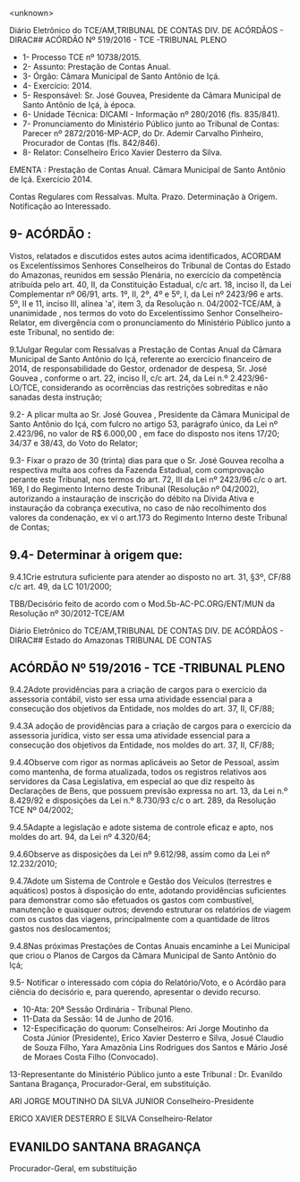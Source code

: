 &lt;unknown&gt;

Diário Eletrônico do TCE/AM,TRIBUNAL DE CONTAS DIV. DE ACÓRDÃOS - DIRAC## ACÓRDÃO Nº 519/2016 - TCE -TRIBUNAL PLENO

- 1- Processo TCE nº 10738/2015.
- 2- Assunto: Prestação de Contas Anual.
- 3- Órgão: Câmara Municipal de Santo Antônio de Içá.
- 4- Exercício: 2014.
- 5- Responsável: Sr. José Gouvea, Presidente da Câmara Municipal de Santo Antônio de Içá, à época.
- 6- Unidade Técnica: DICAMI -  Informação nº 280/2016 (fls. 835/841).
- 7- Pronunciamento do Ministério Público junto ao Tribunal de Contas: Parecer nº 2872/2016-MP-ACP, do Dr. Ademir Carvalho Pinheiro, Procurador de Contas (fls. 842/846).
- 8- Relator: Conselheiro Erico Xavier Desterro da Silva.

EMENTA : Prestação  de  Contas  Anual.  Câmara Municipal de Santo Antônio de Içá. Exercício 2014.

Contas  Regulares  com  Ressalvas.  Multa.  Prazo. Determinação à Origem. Notificação ao Interessado.

## 9- ACÓRDÃO :

Vistos, relatados e discutidos estes autos acima identificados, ACORDAM os Excelentíssimos Senhores Conselheiros do Tribunal de Contas do Estado do Amazonas, reunidos em sessão Plenária, no exercício da competência atribuída pelo  art.  40,  II, da Constituição Estadual, c/c art. 18, inciso II, da Lei Complementar nº 06/91,  arts. 1º, II, 2º, 4º e 5º, I, da Lei nº 2423/96 e arts. 5º, II e 11, inciso III, alínea 'a', item 3, da Resolução n. 04/2002-TCE/AM, à  unanimidade , nos  termos  do  voto  do  Excelentíssimo  Senhor Conselheiro-Relator, em divergência com o pronunciamento do Ministério Público junto a este Tribunal, no sentido de:

9.1Julgar  Regular  com  Ressalvas a  Prestação  de  Contas  Anual  da Câmara Municipal de Santo Antônio do Içá, referente ao exercício financeiro de 2014, de responsabilidade do Gestor, ordenador de despesa, Sr. José Gouvea , conforme o art. 22, inciso  II,  c/c  art.  24,  da  Lei  n.º  2.423/96-LO/TCE,  considerando  as  ocorrências  das restrições sobreditas e não sanadas desta instrução;

9.2-  A plicar multa ao Sr. José Gouvea , Presidente da Câmara Municipal de Santo Antônio do  Içá, com fulcro no artigo 53,  parágrafo único, da Lei nº 2.423/96, no valor de R$ 6.000,00 ,  em face do disposto nos itens 17/20; 34/37 e  38/43, do  Voto do Relator;

9.3- Fixar o prazo de 30 (trinta) dias para que o Sr. José Gouvea recolha a respectiva  multa  aos  cofres  da  Fazenda  Estadual,  com  comprovação  perante  este Tribunal, nos termos do art. 72, III da Lei nº 2423/96 c/c o art. 169, I do Regimento Interno deste Tribunal (Resolução nº 04/2002), autorizando a instauração de inscrição do débito na Dívida Ativa e instauração da cobrança executiva, no caso de não recolhimento dos valores da condenação, ex vi o art.173 do Regimento Interno deste Tribunal de Contas;

## 9.4- Determinar à origem que:

9.4.1Crie  estrutura suficiente  para atender ao disposto no  art. 31, §3º, CF/88 c/c art. 49, da LC 101/2000;

TBB/Decisório feito de acordo com o Mod.5b-AC-PC.ORG/ENT/MUN da Resolução nº 30/2012-TCE/AM

Diário Eletrônico do TCE/AM,TRIBUNAL DE CONTAS DIV. DE ACÓRDÃOS - DIRAC## Estado do Amazonas TRIBUNAL DE CONTAS

## ACÓRDÃO Nº 519/2016 - TCE -TRIBUNAL PLENO

9.4.2Adote  providências  para  a  criação  de  cargos  para  o  exercício  da assessoria  contábil,  visto  ser  essa  uma  atividade  essencial  para  a  consecução  dos objetivos da Entidade, nos moldes do art. 37, II, CF/88;

9.4.3A adoção de providências para a criação de cargos para o exercício da  assessoria  jurídica,  visto  ser  essa  uma  atividade  essencial  para  a  consecução  dos objetivos da Entidade, nos moldes do art. 37, II, CF/88;

9.4.4Observe com rigor as normas aplicáveis ao Setor de Pessoal, assim como mantenha, de forma atualizada, todos os registros relativos aos servidores da Casa Legislativa,  em  especial  ao  que  diz  respeito  às  Declarações  de  Bens,  que  possuem previsão expressa no art. 13, da Lei n.º 8.429/92 e disposições da Lei n.º 8.730/93 c/c o art. 289, da Resolução TCE Nº 04/2002;

9.4.5Adapte a legislação e adote sistema de controle eficaz e apto, nos moldes do art. 94, da Lei nº 4.320/64;

9.4.6Observe as disposições da Lei nº 9.612/98, assim como da Lei nº 12.232/2010;

9.4.7Adote um Sistema de Controle e Gestão dos Veículos (terrestres e aquáticos) postos à disposição do ente, adotando providências suficientes para demonstrar como são  efetuados  os  gastos  com combustível,  manutenção  e  quaisquer outros; devendo estruturar os relatórios de viagem  com  os  custos  das  viagens, principalmente com a quantidade de litros gastos nos deslocamentos;

9.4.8Nas  próximas  Prestações  de  Contas  Anuais  encaminhe  a  Lei Municipal que criou o Planos de Cargos da Câmara Municipal de Santo Antônio do Içá;

9.5-  Notificar  o  interessado com cópia do Relatório/Voto, e o Acórdão para ciência do decisório e, para querendo, apresentar o devido recurso.

- 10-Ata: 20ª Sessão Ordinária - Tribunal Pleno.
- 11-Data da Sessão: 14 de Junho de 2016.
- 12-Especificação  do  quorum: Conselheiros: Ari Jorge Moutinho  da  Costa  Júnior (Presidente), Erico Xavier Desterro e Silva, Josué Claudio de Souza Filho, Yara Amazônia Lins Rodrigues dos Santos e Mário José de Moraes Costa Filho (Convocado).

13-Representante do Ministério Público junto a este Tribunal : Dr.  Evanildo Santana Bragança, Procurador-Geral, em substituição.

ARI JORGE MOUTINHO DA SILVA JUNIOR Conselheiro-Presidente

ERICO XAVIER DESTERRO E SILVA Conselheiro-Relator

## EVANILDO SANTANA BRAGANÇA

Procurador-Geral, em substituição